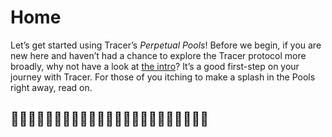 # Home

Let’s get started using Tracer’s _Perpetual Pools_! Before we begin, if you are new here and haven’t had a chance to explore the Tracer protocol more broadly, why not have a look at [the intro](https://app.gitbook.com/o/-MbdsGfc3PEsikGQpmCo/s/bQ0NkgDTHoDTt0kxcfIw/)? It’s a good first-step on your journey with Tracer. For those of you itching to make a splash in the Pools right away, read on.

## 🌊🌊🌊🌊🌊🌊🌊🌊🌊🌊🌊🌊🌊🌊🌊🌊🌊🌊🌊🌊🌊🌊🌊
